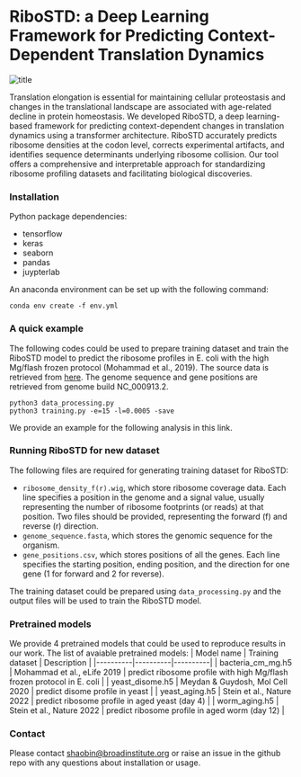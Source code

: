 # RiboSTD: a Deep Learning Framework for Predicting Context-Dependent Translation Dynamics

![title](https://user-images.githubusercontent.com/12596418/217427139-91b4cba8-e973-4f43-aa51-118ddfeea028.png)

Translation elongation is essential for maintaining cellular proteostasis and changes in the translational landscape are associated with age-related decline in protein homeostasis. We developed RiboSTD, a deep learning-based framework for predicting context-dependent changes in translation dynamics using a transformer architecture. RiboSTD accurately predicts ribosome densities at the codon level, corrects experimental artifacts, and identifies sequence determinants underlying ribosome collision. Our tool offers a comprehensive and interpretable approach for standardizing ribosome profiling datasets and facilitating biological discoveries.

### Installation
Python package dependencies:
- tensorflow
- keras
- seaborn
- pandas
- juypterlab

An anaconda environment can be set up with the following command:
```
conda env create -f env.yml
```

### A quick example
The following codes could be used to prepare training dataset and train the RiboSTD model to predict the ribosome profiles in E. coli with the high Mg/flash frozen protocol (Mohammad et al., 2019). The source data is retrieved from [here](https://www.ncbi.nlm.nih.gov/geo/query/acc.cgi?acc=GSE119104). The genome sequence and gene positions are retrieved from genome build NC_000913.2.
```
python3 data_processing.py
python3 training.py -e=15 -l=0.0005 -save
```

We provide an example for the following analysis in this link.

### Running RiboSTD for new dataset
The following files are required for generating training dataset for RiboSTD:
- ```ribosome_density_f(r).wig```,  which store ribosome coverage data. Each line specifies a position in the genome and a signal value, usually representing the number of ribosome footprints (or reads) at that position. Two files should be provided, representing the forward (f) and reverse (r) direction.
- ```genome_sequence.fasta```, which stores the genomic sequence for the organism.
- ```gene_positions.csv```, which stores positions of all the genes. Each line specifies the starting position, ending position, and the direction for one gene (1 for forward and 2 for reverse).

The training dataset could be prepared using ```data_processing.py``` and the output files will be used to train the RiboSTD model.

### Pretrained models
We provide 4 pretrained models that could be used to reproduce results in our work. The list of avaiable pretrained models:
| Model name | Training dataset | Description |
|----------|----------|----------|
| bacteria_cm_mg.h5 |  Mohammad et al., eLife 2019 | predict ribosome profile with high Mg/flash frozen protocol in E. coli |
| yeast_disome.h5 | Meydan & Guydosh, Mol Cell 2020 | predict disome profile in yeast |
| yeast_aging.h5 | Stein et al., Nature 2022 | predict ribosome profile in aged yeast (day 4) |
| worm_aging.h5 | Stein et al., Nature 2022 | predict ribosome profile in aged worm (day 12) |

### Contact
Please contact shaobin@broadinstitute.org or raise an issue in the github repo with any questions about installation or usage.

 
